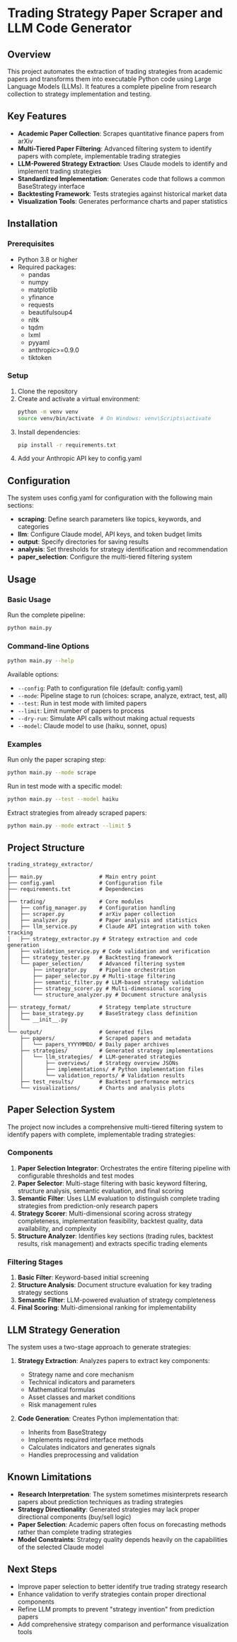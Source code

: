 # Trading Strategy Paper Scraper and LLM Code Generator

## Overview
This project automates the extraction of trading strategies from academic papers and transforms them into executable Python code using Large Language Models (LLMs). It features a complete pipeline from research collection to strategy implementation and testing.

## Key Features

- **Academic Paper Collection**: Scrapes quantitative finance papers from arXiv
- **Multi-Tiered Paper Filtering**: Advanced filtering system to identify papers with complete, implementable trading strategies
- **LLM-Powered Strategy Extraction**: Uses Claude models to identify and implement trading strategies
- **Standardized Implementation**: Generates code that follows a common BaseStrategy interface
- **Backtesting Framework**: Tests strategies against historical market data
- **Visualization Tools**: Generates performance charts and paper statistics

## Installation

### Prerequisites

- Python 3.8 or higher
- Required packages:
  - pandas
  - numpy
  - matplotlib
  - yfinance
  - requests
  - beautifulsoup4
  - nltk
  - tqdm
  - lxml
  - pyyaml
  - anthropic>=0.9.0
  - tiktoken

### Setup

1. Clone the repository
2. Create and activate a virtual environment:
   ```bash
   python -m venv venv
   source venv/bin/activate  # On Windows: venv\Scripts\activate
   ```
3. Install dependencies:
   ```bash
   pip install -r requirements.txt
   ```
4. Add your Anthropic API key to config.yaml

## Configuration
The system uses config.yaml for configuration with the following main sections:

- **scraping**: Define search parameters like topics, keywords, and categories
- **llm**: Configure Claude model, API keys, and token budget limits
- **output**: Specify directories for saving results
- **analysis**: Set thresholds for strategy identification and recommendation
- **paper_selection**: Configure the multi-tiered filtering system

## Usage

### Basic Usage
Run the complete pipeline:
```bash
python main.py
```

### Command-line Options
```bash
python main.py --help
```

Available options:

- `--config`: Path to configuration file (default: config.yaml)
- `--mode`: Pipeline stage to run (choices: scrape, analyze, extract, test, all)
- `--test`: Run in test mode with limited papers
- `--limit`: Limit number of papers to process
- `--dry-run`: Simulate API calls without making actual requests
- `--model`: Claude model to use (haiku, sonnet, opus)

### Examples
Run only the paper scraping step:
```bash
python main.py --mode scrape
```

Run in test mode with a specific model:
```bash
python main.py --test --model haiku
```

Extract strategies from already scraped papers:
```bash
python main.py --mode extract --limit 5
```

## Project Structure
```
trading_strategy_extractor/
│
├── main.py                  # Main entry point
├── config.yaml              # Configuration file
├── requirements.txt         # Dependencies
│
├── trading/                 # Core modules
│   ├── config_manager.py    # Configuration handling
│   ├── scraper.py           # arXiv paper collection
│   ├── analyzer.py          # Paper analysis and statistics
│   ├── llm_service.py       # Claude API integration with token tracking
│   ├── strategy_extractor.py # Strategy extraction and code generation
│   ├── validation_service.py # Code validation and verification
│   ├── strategy_tester.py   # Backtesting framework
│   └── paper_selection/     # Advanced filtering system
│       ├── integrator.py    # Pipeline orchestration
│       ├── paper_selector.py # Multi-stage filtering
│       ├── semantic_filter.py # LLM-based strategy validation
│       ├── strategy_scorer.py # Multi-dimensional scoring
│       └── structure_analyzer.py # Document structure analysis
│
├── strategy_format/         # Strategy template structure
│   ├── base_strategy.py     # BaseStrategy class definition
│   └── __init__.py
│
└── output/                  # Generated files
    ├── papers/              # Scraped papers and metadata
    │   └── papers_YYYYMMDD/ # Daily paper archives
    ├── strategies/          # Generated strategy implementations
    │   └── llm_strategies/  # LLM-generated strategies
    │       ├── overviews/   # Strategy overview JSONs
    │       ├── implementations/ # Python implementation files
    │       └── validation_reports/ # Validation results
    ├── test_results/        # Backtest performance metrics
    └── visualizations/      # Charts and analysis plots
```

## Paper Selection System

The project now includes a comprehensive multi-tiered filtering system to identify papers with complete, implementable trading strategies:

### Components

1. **Paper Selection Integrator**: Orchestrates the entire filtering pipeline with configurable thresholds and test modes
2. **Paper Selector**: Multi-stage filtering with basic keyword filtering, structure analysis, semantic evaluation, and final scoring
3. **Semantic Filter**: Uses LLM evaluation to distinguish complete trading strategies from prediction-only research papers
4. **Strategy Scorer**: Multi-dimensional scoring across strategy completeness, implementation feasibility, backtest quality, data availability, and complexity
5. **Structure Analyzer**: Identifies key sections (trading rules, backtest results, risk management) and extracts specific trading elements

### Filtering Stages

1. **Basic Filter**: Keyword-based initial screening
2. **Structure Analysis**: Document structure evaluation for key trading strategy sections
3. **Semantic Filter**: LLM-powered evaluation of strategy completeness
4. **Final Scoring**: Multi-dimensional ranking for implementability

## LLM Strategy Generation
The system uses a two-stage approach to generate strategies:

1. **Strategy Extraction**: Analyzes papers to extract key components:
   - Strategy name and core mechanism
   - Technical indicators and parameters
   - Mathematical formulas
   - Asset classes and market conditions
   - Risk management rules

2. **Code Generation**: Creates Python implementation that:
   - Inherits from BaseStrategy
   - Implements required interface methods
   - Calculates indicators and generates signals
   - Handles preprocessing and validation

## Known Limitations

- **Research Interpretation**: The system sometimes misinterprets research papers about prediction techniques as trading strategies
- **Strategy Directionality**: Generated strategies may lack proper directional components (buy/sell logic)
- **Paper Selection**: Academic papers often focus on forecasting methods rather than complete trading strategies
- **Model Constraints**: Strategy quality depends heavily on the capabilities of the selected Claude model

## Next Steps

- Improve paper selection to better identify true trading strategy research
- Enhance validation to verify strategies contain proper directional components
- Refine LLM prompts to prevent "strategy invention" from prediction papers
- Add comprehensive strategy comparison and performance visualization tools

